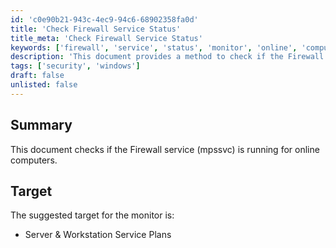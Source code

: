 ```yaml
---
id: 'c0e90b21-943c-4ec9-94c6-68902358fa0d'
title: 'Check Firewall Service Status'
title_meta: 'Check Firewall Service Status'
keywords: ['firewall', 'service', 'status', 'monitor', 'online', 'computers']
description: 'This document provides a method to check if the Firewall service (mpssvc) is running on online computers, ensuring that the necessary security measures are in place for both servers and workstations.'
tags: ['security', 'windows']
draft: false
unlisted: false
---
```


## Summary

This document checks if the Firewall service (mpssvc) is running for online computers.

## Target

The suggested target for the monitor is:

- Server & Workstation Service Plans
